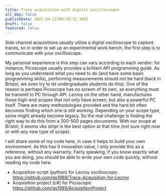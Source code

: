 ```yaml
---
title: Trace acquisition with digital oscilloscopes
all_day: false
publishDate: 2021-04-21T09:36:32.368Z
draft: false
featured: false
---
```

Side channel acquisitions usually utilise a digital oscilloscope to capture traces, so in order to set up an experimental work bench, the first step is to communicate with your oscilloscope. 

My personal experience is this step can vary according to each vendor: for instance, Picoscope usually provides a brilliant API programming guide. As long as you understand what you need to do (and have some basic programming skills), performing measurements should not be hard (back in Bristol, we even try to let undergraduate students do this). One of the reason is perhaps Picoscope has no screen of its own, so everything must be transmit to PC through API. Lecroy on the other hand, manufactures those high-end scopes that not only have screen, but also a powerful PC itself. There are many methodologies provided and the hard bit often becomes finding which one is still working. Depending on your scope type, some might already become legacy. So the real challenge is finding the right way to do this from a 300-500 pages documents. With our scope at Bristol, it seems vbs stript is the best option at that time (not sure right now or with any new type of scope).

I will share some of my code here, in case it helps to build your own environment. As this has 0 innovation value, I only provide this as a reference, without any warranty. Fairly speaking, if you know exactly what you are doing, you should be able to write your own code quickly, without reading my code here.

* Acquisition script (python) for Lecroy oscilloscope: https://github.com/gs1989/Trace-Acquisition-for-Lecroy
* Acquisition project (c#) for Picoscope: https://github.com/gs1989/AcquisitionProject
